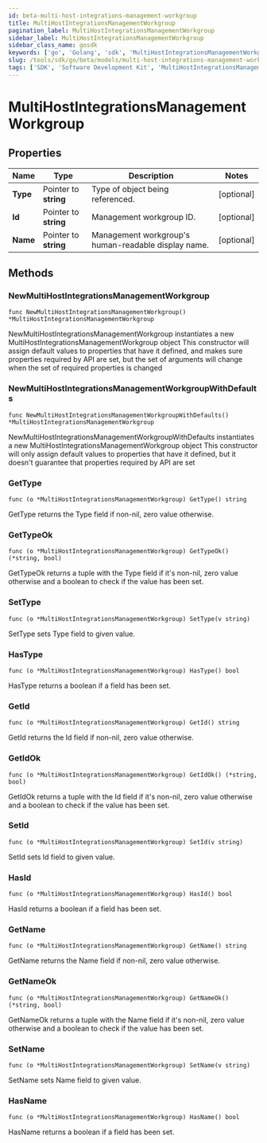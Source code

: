 ```yaml
---
id: beta-multi-host-integrations-management-workgroup
title: MultiHostIntegrationsManagementWorkgroup
pagination_label: MultiHostIntegrationsManagementWorkgroup
sidebar_label: MultiHostIntegrationsManagementWorkgroup
sidebar_class_name: gosdk
keywords: ['go', 'Golang', 'sdk', 'MultiHostIntegrationsManagementWorkgroup', 'BetaMultiHostIntegrationsManagementWorkgroup'] 
slug: /tools/sdk/go/beta/models/multi-host-integrations-management-workgroup
tags: ['SDK', 'Software Development Kit', 'MultiHostIntegrationsManagementWorkgroup', 'BetaMultiHostIntegrationsManagementWorkgroup']
---
```


# MultiHostIntegrationsManagementWorkgroup

## Properties

Name | Type | Description | Notes
------------ | ------------- | ------------- | -------------
**Type** | Pointer to **string** | Type of object being referenced. | [optional] 
**Id** | Pointer to **string** | Management workgroup ID. | [optional] 
**Name** | Pointer to **string** | Management workgroup&#39;s human-readable display name. | [optional] 

## Methods

### NewMultiHostIntegrationsManagementWorkgroup

`func NewMultiHostIntegrationsManagementWorkgroup() *MultiHostIntegrationsManagementWorkgroup`

NewMultiHostIntegrationsManagementWorkgroup instantiates a new MultiHostIntegrationsManagementWorkgroup object
This constructor will assign default values to properties that have it defined,
and makes sure properties required by API are set, but the set of arguments
will change when the set of required properties is changed

### NewMultiHostIntegrationsManagementWorkgroupWithDefaults

`func NewMultiHostIntegrationsManagementWorkgroupWithDefaults() *MultiHostIntegrationsManagementWorkgroup`

NewMultiHostIntegrationsManagementWorkgroupWithDefaults instantiates a new MultiHostIntegrationsManagementWorkgroup object
This constructor will only assign default values to properties that have it defined,
but it doesn't guarantee that properties required by API are set

### GetType

`func (o *MultiHostIntegrationsManagementWorkgroup) GetType() string`

GetType returns the Type field if non-nil, zero value otherwise.

### GetTypeOk

`func (o *MultiHostIntegrationsManagementWorkgroup) GetTypeOk() (*string, bool)`

GetTypeOk returns a tuple with the Type field if it's non-nil, zero value otherwise
and a boolean to check if the value has been set.

### SetType

`func (o *MultiHostIntegrationsManagementWorkgroup) SetType(v string)`

SetType sets Type field to given value.

### HasType

`func (o *MultiHostIntegrationsManagementWorkgroup) HasType() bool`

HasType returns a boolean if a field has been set.

### GetId

`func (o *MultiHostIntegrationsManagementWorkgroup) GetId() string`

GetId returns the Id field if non-nil, zero value otherwise.

### GetIdOk

`func (o *MultiHostIntegrationsManagementWorkgroup) GetIdOk() (*string, bool)`

GetIdOk returns a tuple with the Id field if it's non-nil, zero value otherwise
and a boolean to check if the value has been set.

### SetId

`func (o *MultiHostIntegrationsManagementWorkgroup) SetId(v string)`

SetId sets Id field to given value.

### HasId

`func (o *MultiHostIntegrationsManagementWorkgroup) HasId() bool`

HasId returns a boolean if a field has been set.

### GetName

`func (o *MultiHostIntegrationsManagementWorkgroup) GetName() string`

GetName returns the Name field if non-nil, zero value otherwise.

### GetNameOk

`func (o *MultiHostIntegrationsManagementWorkgroup) GetNameOk() (*string, bool)`

GetNameOk returns a tuple with the Name field if it's non-nil, zero value otherwise
and a boolean to check if the value has been set.

### SetName

`func (o *MultiHostIntegrationsManagementWorkgroup) SetName(v string)`

SetName sets Name field to given value.

### HasName

`func (o *MultiHostIntegrationsManagementWorkgroup) HasName() bool`

HasName returns a boolean if a field has been set.


